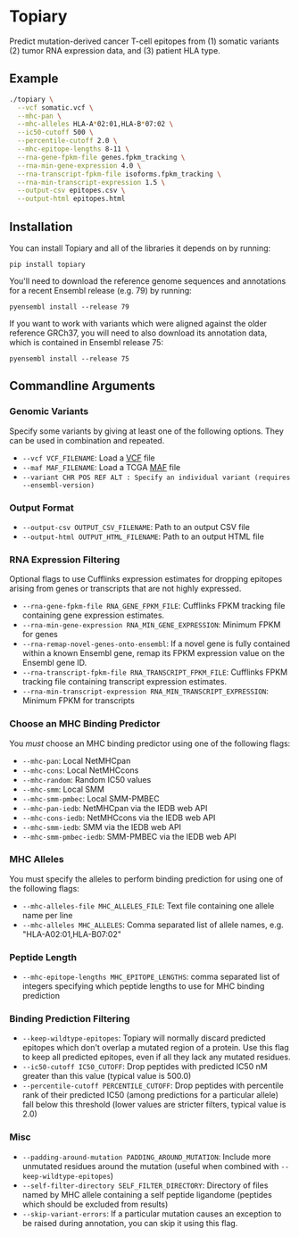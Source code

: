 # Topiary
Predict mutation-derived cancer T-cell epitopes from (1) somatic variants (2) tumor RNA expression data, and (3) patient HLA type.

## Example

```sh
./topiary \
  --vcf somatic.vcf \
  --mhc-pan \
  --mhc-alleles HLA-A*02:01,HLA-B*07:02 \
  --ic50-cutoff 500 \
  --percentile-cutoff 2.0 \
  --mhc-epitope-lengths 8-11 \
  --rna-gene-fpkm-file genes.fpkm_tracking \
  --rna-min-gene-expression 4.0 \
  --rna-transcript-fpkm-file isoforms.fpkm_tracking \
  --rna-min-transcript-expression 1.5 \
  --output-csv epitopes.csv \
  --output-html epitopes.html
```

## Installation

You can install Topiary and all of the libraries it depends on by running:
```
pip install topiary
```

You'll need to download the reference genome sequences and annotations for a
recent Ensembl release (e.g. 79) by running:

```
pyensembl install --release 79
```

If you want to work with variants which were aligned against the older reference
GRCh37, you will need to also download its annotation data, which is contained
in Ensembl release 75:

```
pyensembl install --release 75
```


## Commandline Arguments

### Genomic Variants

Specify some variants by giving at least one of the following options. They can
be used in combination and repeated.

* `--vcf VCF_FILENAME`: Load a [VCF](http://www.1000genomes.org/wiki/analysis/variant%20call%20format/vcf-variant-call-format-version-41) file
* `--maf MAF_FILENAME`: Load a TCGA [MAF](https://wiki.nci.nih.gov/display/TCGA/Mutation+Annotation+Format+%28MAF%29+Specification) file
* `--variant CHR POS REF ALT : Specify an individual variant (requires --ensembl-version)`

### Output Format

* `--output-csv OUTPUT_CSV_FILENAME`: Path to an output CSV file
* `--output-html OUTPUT_HTML_FILENAME`: Path to an output HTML file

### RNA Expression Filtering

Optional flags to use Cufflinks expression estimates for dropping epitopes
arising from genes or transcripts that are not highly expressed.

* `--rna-gene-fpkm-file RNA_GENE_FPKM_FILE`: Cufflinks FPKM tracking file
containing gene expression estimates.
* `--rna-min-gene-expression RNA_MIN_GENE_EXPRESSION`: Minimum FPKM for genes
* `--rna-remap-novel-genes-onto-ensembl`: If a novel gene is fully contained
within a known Ensembl gene, remap its FPKM expression value on the Ensembl
gene ID.
* `--rna-transcript-fpkm-file RNA_TRANSCRIPT_FPKM_FILE`: Cufflinks FPKM tracking
file containing transcript expression estimates.
* `--rna-min-transcript-expression RNA_MIN_TRANSCRIPT_EXPRESSION`: Minimum FPKM
for transcripts

### Choose an MHC Binding Predictor

You *must* choose an MHC binding predictor using one of the following flags:

* `--mhc-pan`: Local NetMHCpan
* `--mhc-cons`: Local NetMHCcons
* `--mhc-random`: Random IC50 values
* `--mhc-smm`: Local SMM
* `--mhc-smm-pmbec`: Local SMM-PMBEC
* `--mhc-pan-iedb`: NetMHCpan via the IEDB web API
* `--mhc-cons-iedb`: NetMHCcons via the IEDB web API
* `--mhc-smm-iedb`: SMM via the IEDB web API
* `--mhc-smm-pmbec-iedb`: SMM-PMBEC via the IEDB web API

### MHC Alleles
You must specify the alleles to perform binding prediction for using one of
the following flags:

* `--mhc-alleles-file MHC_ALLELES_FILE`: Text file containing one allele name per
line
* `--mhc-alleles MHC_ALLELES`: Comma separated list of allele names,
e.g. "HLA-A02:01,HLA-B07:02"

### Peptide Length

* `--mhc-epitope-lengths MHC_EPITOPE_LENGTHS`: comma separated list of integers
specifying which peptide lengths to use for MHC binding prediction

### Binding Prediction Filtering

* `--keep-wildtype-epitopes`: Topiary will normally discard predicted epitopes
which don't overlap a mutated region of a protein. Use this flag to keep all
predicted epitopes, even if all they lack any mutated residues.
* `--ic50-cutoff IC50_CUTOFF`: Drop peptides with predicted IC50 nM greater
than this value (typical value is 500.0)
* `--percentile-cutoff PERCENTILE_CUTOFF`: Drop peptides with percentile rank
of their predicted IC50 (among predictions for a particular allele) fall below
this threshold (lower values are stricter filters, typical value is 2.0)

### Misc

* `--padding-around-mutation PADDING_AROUND_MUTATION`: Include more unmutated residues
around the mutation (useful when combined with `--keep-wildtype-epitopes`)
* `--self-filter-directory SELF_FILTER_DIRECTORY`: Directory of files named by MHC allele
containing a  self peptide ligandome (peptides which should be excluded from
results)
* `--skip-variant-errors`: If a particular mutation causes an exception to be raised
during annotation, you can skip it using this flag.

